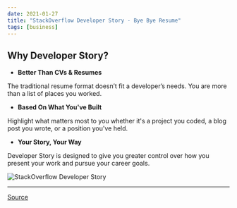 ```yaml
---
date: 2021-01-27
title: "StackOverflow Developer Story - Bye Bye Resume"
tags: [business]
---
```


## Why Developer Story?

- **Better Than CVs & Resumes**

The traditional resume format doesn’t fit a developer’s needs. You are more than a list of places you worked.

- **Based On What You've Built**

Highlight what matters most to you whether it's a project you coded, a blog post you wrote, or a position you've held.

- **Your Story, Your Way**

Developer Story is designed to give you greater control over how you present your work and pursue your career goals.

![StackOverflow Developer Story](https://cdn.sstatic.net/Img/developer-story/join/ds.svg?v=436c68ac907b)

---

[Source](https://stackoverflow.com/users/story/join)